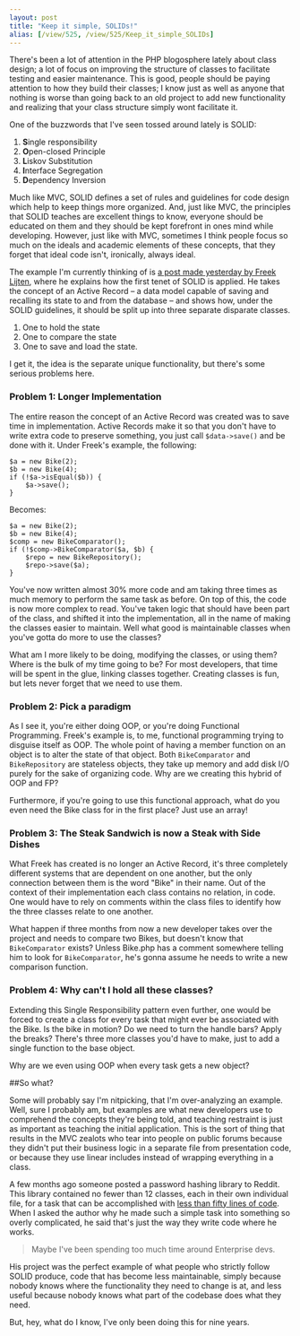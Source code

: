 ```yaml
---
layout: post
title: "Keep it simple, SOLIDs!"
alias: [/view/525, /view/525/Keep_it_simple_SOLIDs]
---
```


There's been a lot of attention in the PHP blogosphere lately about class design; a lot of focus on improving the structure of classes to facilitate testing and easier maintenance.  This is good, people should be paying attention to how they build their classes; I know just as well as anyone that nothing is worse than going back to an old project to add new functionality and realizing that your class structure simply wont facilitate it.

One of the buzzwords that I've seen tossed around lately is SOLID:

1. **S**ingle responsibility
2. **O**pen-closed Principle
3. **L**iskov Substitution
4. **I**nterface Segregation
5. **D**ependency Inversion

Much like MVC, SOLID defines a set of rules and guidelines for code design which help to keep things more organized.  And, just like MVC, the principles that SOLID teaches are excellent things to know, everyone should be educated on them and they should be kept forefront in ones mind while developing.  However, just like with MVC, sometimes I think people focus so much on the ideals and academic elements of these concepts, that they forget that ideal code isn't, ironically, always ideal.

The example I'm currently thinking of is [a post made yesterday by Freek Lijten](http://www.freeklijten.nl/home/2012/03/23/SOLID-The-S-is-for-Single-responsibility), where he explains how the first tenet of SOLID is applied.  He takes the concept of an Active Record – a data model capable of saving and recalling its state to and from the database – and shows how, under the SOLID guidelines, it should be split up into three separate disparate classes.

1. One to hold the state
2. One to compare the state
3. One to save and load the state.

I get it, the idea is the separate unique functionality, but there's some serious problems here.  

### Problem 1: Longer Implementation

The entire reason the concept of an Active Record was created was to save time in implementation.  Active Records make it so that you don't have to write extra code to preserve something, you just call `$data->save()` and be done with it.  Under Freek's example, the following:

    $a = new Bike(2);
    $b = new Bike(4);
    if (!$a->isEqual($b)) {
        $a->save();
    }
    
Becomes:

    $a = new Bike(2);
    $b = new Bike(4);
    $comp = new BikeComparator();
    if (!$comp->BikeComparator($a, $b) {
        $repo = new BikeRepository();
        $repo->save($a);
    }
    
You've now written almost 30% more code and am taking three times as much memory to perform the same task as before.  On top of this, the code is now more complex to read.  You've taken logic that should have been part of the class, and shifted it into the implementation, all in the name of making the classes easier to maintain.  Well what good is maintainable classes when you've gotta do more to use the classes?

What am I more likely to be doing, modifying the classes, or using them?  Where is the bulk of my time going to be?  For most developers, that time will be spent in the glue, linking classes together.  Creating classes is fun, but lets never forget that we need to use them.

### Problem 2: Pick a paradigm

As I see it, you're either doing OOP, or you're doing Functional Programming.  Freek's example is, to me, functional programming trying to disguise itself as OOP.  The whole point of having a member function on an object is to alter the state of that object.  Both `BikeComparator` and `BikeRepository` are stateless objects, they take up memory and add disk I/O purely for the sake of organizing code.  Why are we creating this hybrid of OOP and FP?

Furthermore, if you're going to use this functional approach, what do you even need the Bike class for in the first place?  Just use an array!


### Problem 3: The Steak Sandwich is now a Steak with Side Dishes

What Freek has created is no longer an Active Record, it's three completely different systems that are dependent on one another, but the only connection between them is the word "Bike" in their name.  Out of the context of their implementation each class contains no relation, in code.  One would have to rely on comments within the class files to identify how the three classes relate to one another.  

What happen if three months from now a new developer takes over the project and needs to compare two Bikes, but doesn't know that `BikeComparator` exists?  Unless Bike.php has a comment somewhere telling him to look for `BikeComparator`, he's gonna assume he needs to write a new comparison function.

### Problem 4: Why can't I hold all these classes?

Extending this Single Responsibility pattern even further, one would be forced to create a class for every task that might ever be associated with the Bike.  Is the bike in motion?  Do we need to turn the handle bars?  Apply the breaks?  There's three more classes you'd have to make, just to add a single function to the base object.

Why are we even using OOP when every task gets a new object?

##So what?

Some will probably say I'm nitpicking, that I'm over-analyzing an example.  Well, sure I probably am, but examples are what new developers use to comprehend the concepts they're being told, and teaching restraint is just as important as teaching the initial application.  This is the sort of thing that results in the MVC zealots who tear into people on public forums because they didn't put their business logic in a separate file from presentation code, or because they use linear includes instead of wrapping everything in a class.

A few months ago someone posted a password hashing library to Reddit.  This library contained no fewer than 12 classes, each in their own individual file, for a task that can be accomplished with [less than fifty lines of code](https://github.com/ChiperSoft/Primal.Visitor/blob/master/classes/Primal/SaltedHash.php).  When I asked the author why he made such a simple task into something so overly complicated, he said that's just the way they write code where he works.

> Maybe I've been spending too much time around Enterprise devs.

His project was the perfect example of what people who strictly follow SOLID produce, code that has become less maintainable, simply because nobody knows where the functionality they need to change is at, and less useful because nobody knows what part of the codebase does what they need.

But, hey, what do I know, I've only been doing this for nine years.
